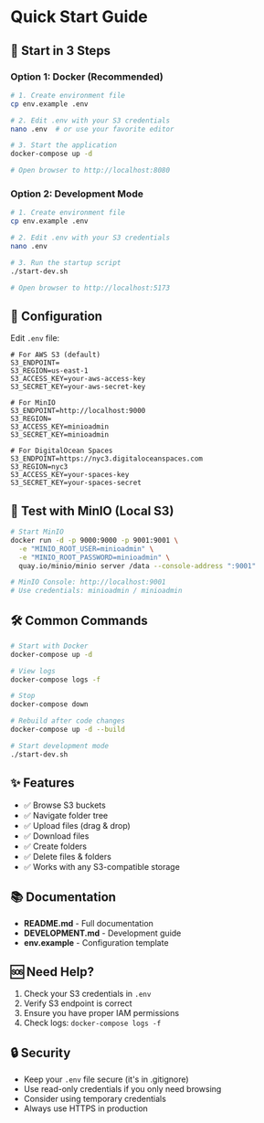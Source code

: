 # Quick Start Guide

## 🚀 Start in 3 Steps

### Option 1: Docker (Recommended)

```bash
# 1. Create environment file
cp env.example .env

# 2. Edit .env with your S3 credentials
nano .env  # or use your favorite editor

# 3. Start the application
docker-compose up -d

# Open browser to http://localhost:8080
```

### Option 2: Development Mode

```bash
# 1. Create environment file
cp env.example .env

# 2. Edit .env with your S3 credentials
nano .env

# 3. Run the startup script
./start-dev.sh

# Open browser to http://localhost:5173
```

## 📝 Configuration

Edit `.env` file:

```env
# For AWS S3 (default)
S3_ENDPOINT=
S3_REGION=us-east-1
S3_ACCESS_KEY=your-aws-access-key
S3_SECRET_KEY=your-aws-secret-key

# For MinIO
S3_ENDPOINT=http://localhost:9000
S3_REGION=
S3_ACCESS_KEY=minioadmin
S3_SECRET_KEY=minioadmin

# For DigitalOcean Spaces
S3_ENDPOINT=https://nyc3.digitaloceanspaces.com
S3_REGION=nyc3
S3_ACCESS_KEY=your-spaces-key
S3_SECRET_KEY=your-spaces-secret
```

## 🧪 Test with MinIO (Local S3)

```bash
# Start MinIO
docker run -d -p 9000:9000 -p 9001:9001 \
  -e "MINIO_ROOT_USER=minioadmin" \
  -e "MINIO_ROOT_PASSWORD=minioadmin" \
  quay.io/minio/minio server /data --console-address ":9001"

# MinIO Console: http://localhost:9001
# Use credentials: minioadmin / minioadmin
```

## 🛠️ Common Commands

```bash
# Start with Docker
docker-compose up -d

# View logs
docker-compose logs -f

# Stop
docker-compose down

# Rebuild after code changes
docker-compose up -d --build

# Start development mode
./start-dev.sh
```

## ✨ Features

- ✅ Browse S3 buckets
- ✅ Navigate folder tree
- ✅ Upload files (drag & drop)
- ✅ Download files
- ✅ Create folders
- ✅ Delete files & folders
- ✅ Works with any S3-compatible storage

## 📚 Documentation

- **README.md** - Full documentation
- **DEVELOPMENT.md** - Development guide
- **env.example** - Configuration template

## 🆘 Need Help?

1. Check your S3 credentials in `.env`
2. Verify S3 endpoint is correct
3. Ensure you have proper IAM permissions
4. Check logs: `docker-compose logs -f`

## 🔒 Security

- Keep your `.env` file secure (it's in .gitignore)
- Use read-only credentials if you only need browsing
- Consider using temporary credentials
- Always use HTTPS in production

